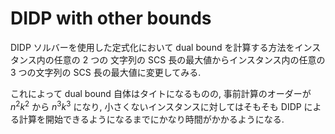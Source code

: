 # DIDP with other bounds

DIDP ソルバーを使用した定式化において dual bound を計算する方法をインスタンス内の任意の 2 つの 文字列の SCS 長の最大値からインスタンス内の任意の 3 つの文字列の SCS 長の最大値に変更してみる.

これによって dual bound 自体はタイトになるものの,
事前計算のオーダーが $n^2 k^2$ から $n^3 k^3$ になり,
小さくないインスタンスに対してはそもそも DIDP による計算を開始できるようになるまでにかなり時間がかかるようになる.
